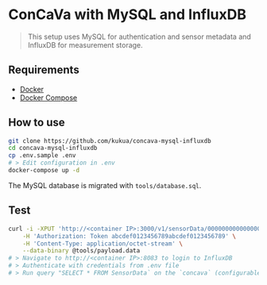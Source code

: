 # ConCaVa with MySQL and InfluxDB

> This setup uses MySQL for authentication and sensor metadata and InfluxDB for measurement storage.

## Requirements

- [Docker](https://docs.docker.com/engine/installation/)
- [Docker Compose](https://docs.docker.com/compose/install/)

## How to use

```bash
git clone https://github.com/kukua/concava-mysql-influxdb
cd concava-mysql-influxdb
cp .env.sample .env
# > Edit configuration in .env
docker-compose up -d
```

The MySQL database is migrated with `tools/database.sql`.

## Test

```bash
curl -i -XPUT 'http://<container IP>:3000/v1/sensorData/0000000000000001' \
	-H 'Authorization: Token abcdef0123456789abcdef0123456789' \
	-H 'Content-Type: application/octet-stream' \
	--data-binary @tools/payload.data
# > Navigate to http://<container IP>:8083 to login to InfluxDB
# > Authenticate with credentials from .env file
# > Run query "SELECT * FROM SensorData` on the `concava` (configurable with PRE_CREATE_DB) database
```
